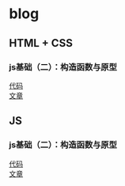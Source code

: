 # blog

## HTML + CSS

### js基础（二）：构造函数与原型
[代码](https://github.com/qietuniu/blog/tree/master/BFC)<br/>
[文章](https://segmentfault.com/a/1190000018755450)

## JS

### js基础（二）：构造函数与原型
[代码](https://github.com/qietuniu/blog/tree/master/CAP)<br/>
[文章](https://segmentfault.com/a/1190000018755450)
